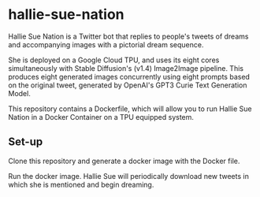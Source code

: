 # hallie-sue-nation

Hallie Sue Nation is a Twitter bot that replies to people's tweets of dreams and accompanying images with a pictorial dream sequence.

She is deployed on a Google Cloud TPU, and uses its eight cores simultaneously with Stable Diffusion's (v1.4) Image2Image pipeline.
This produces eight generated images concurrently using eight prompts based on the original tweet, generated by OpenAI's GPT3 Curie Text Generation Model.

This repository contains a Dockerfile, which will allow you to run Hallie Sue Nation in a Docker Container on a TPU equipped system.

## Set-up

Clone this repository and generate a docker image with the Docker file.

Run the docker image. Hallie Sue will periodically download new tweets in which she is mentioned and begin dreaming.
